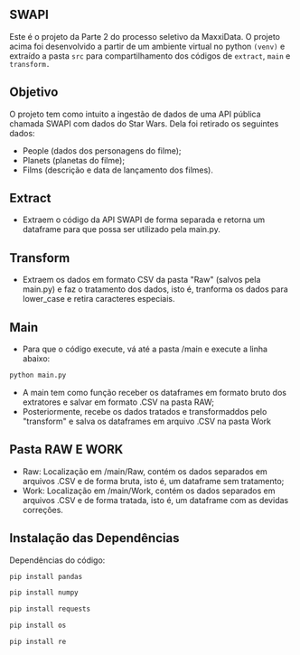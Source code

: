 ## SWAPI 
Este é o projeto da Parte 2 do processo seletivo da MaxxiData. O projeto acima foi desenvolvido a partir de um ambiente virtual no python `(venv)` e extraído a pasta `src` para compartilhamento dos códigos de `extract`, `main` e `transform.`

## Objetivo
O projeto tem como intuito a ingestão de dados de uma API pública chamada SWAPI com dados do Star Wars. Dela foi retirado os seguintes dados:
* People (dados dos personagens do filme);
* Planets (planetas do filme);
* Films (descrição e data de lançamento dos filmes).

## Extract
*  Extraem o código da API SWAPI de forma separada e retorna um dataframe para que possa ser utilizado pela main.py.
  
## Transform
* Extraem os dados em formato CSV da pasta "Raw" (salvos pela main.py) e faz o tratamento dos dados, isto é, tranforma os dados para lower_case e retira caracteres especiais.

## Main
* Para que o código execute, vá até a pasta /main e execute a linha abaixo:
  
```bash
python main.py
```
* A main tem como função receber os dataframes em formato bruto dos extratores e salvar em formato .CSV na pasta RAW;
* Posteriormente, recebe os dados tratados e transformaddos pelo "transform" e salva os dataframes em arquivo .CSV na pasta Work

## Pasta RAW E WORK
* Raw: Localização em /main/Raw, contém os dados separados em arquivos .CSV e de forma bruta, isto é, um dataframe sem tratamento;
* Work: Localização em /main/Work, contém os dados separados em arquivos .CSV e de forma tratada, isto é, um dataframe com as devidas correções. 

## Instalação das Dependências
Dependências do código:

```bash
pip install pandas
```
```bash
pip install numpy
```
```bash
pip install requests
```
```bash
pip install os
```
```bash
pip install re
```
